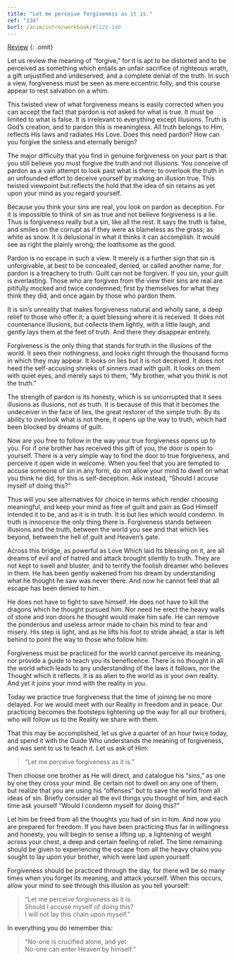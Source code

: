 ```yaml
---
title: "Let me perceive forgiveness as it is."
ref: "134"
burl: /acim/intro/workbook/#l121-140
---
```


<a class="hide-review" href="/workbook/l147/#l134">Review</a>
{: .omit}

Let us review the meaning of “forgive,” for it is apt to be distorted
and to be perceived as something which entails an unfair sacrifice of
righteous wrath, a gift unjustified and undeserved, and a complete
denial of the truth. In such a view, forgiveness must be seen as mere
eccentric folly, and this course appear to rest salvation on a whim.

This twisted view of what forgiveness means is easily corrected when you
can accept the fact that pardon is not asked for what is true. It must
be limited to what is false. It is irrelevant to everything except
illusions. Truth is God’s creation, and to pardon this is meaningless.
All truth belongs to Him, reflects His laws and radiates His Love. Does
this need pardon? How can you forgive the sinless and eternally benign?

The major difficulty that you find in genuine forgiveness on your part
is that you still believe you must forgive the truth and not
illusions. You conceive of pardon as a vain attempt to look past what is
there; to overlook the truth in an unfounded effort to deceive yourself
by making an illusion true. This twisted viewpoint but reflects the hold
that the idea of sin retains as yet upon your mind as you regard
yourself.

Because you think your sins are real, you look on pardon as deception.
For it is impossible to think of sin as true and not believe forgiveness
is a lie. Thus is forgiveness really but a sin, like all the rest. It
says the truth is false, and smiles on the corrupt as if they were as
blameless as the grass; as white as snow. It is delusional in what it
thinks it can accomplish. It would see as right the plainly wrong; the
loathsome as the good.

Pardon is no escape in such a view. It merely is a further sign that sin
is unforgivable, at best to be concealed, denied, or called another
name, for pardon is a treachery to truth. Guilt can not be forgiven. If
you sin, your guilt is everlasting. Those who are forgiven from the view
their sins are real are pitifully mocked and twice condemned; first by
themselves for what they think they did, and once again by those who
pardon them.

It is sin’s unreality that makes forgiveness natural and wholly sane, a
deep relief to those who offer it; a quiet blessing where it is
received. It does not countenance illusions, but collects them lightly,
with a little laugh, and gently lays them at the feet of truth. And
there they disappear entirely.

Forgiveness is the only thing that stands for truth in the illusions of
the world. It sees their nothingness, and looks right through the
thousand forms in which they may appear. It looks on lies but it is not
deceived. It does not heed the self-accusing shrieks of sinners mad with
guilt. It looks on them with quiet eyes, and merely says to them, “My
brother, what you think is not the truth.”

The strength of pardon is its honesty, which is so uncorrupted that it
sees illusions as illusions, not as truth. It is because of this that it
becomes the undeceiver in the face of lies, the great restorer of the
simple truth. By its ability to overlook what is not there, it opens up
the way to truth, which had been blocked by dreams of guilt.

Now are you free to follow in the way your true forgiveness opens up to
you. For if one brother has received this gift of you, the door is open
to yourself. There is a very simple way to find the door to true
forgiveness, and perceive it open wide in welcome. When you feel that you
are tempted to accuse someone of sin in any form, do not allow your mind
to dwell on what you think he did, for this is self-deception. Ask
instead, “Should I accuse myself of doing this?”

Thus will you see alternatives for choice in terms which render choosing
meaningful, and keep your mind as free of guilt and pain as God Himself
intended it to be, and as it is in truth. It is but lies which would
condemn. In truth is innocence the only thing there is. Forgiveness
stands between illusions and the truth, between the world you see and
that which lies beyond, between the hell of guilt and Heaven’s gate.

Across this bridge, as powerful as Love Which laid Its blessing on it,
are all dreams of evil and of hatred and attack brought silently to
truth. They are not kept to swell and bluster, and to terrify the foolish
dreamer who believes in them. He has been gently wakened from his dream
by understanding what he thought he saw was never there. And now he
cannot feel that all escape has been denied to him.

He does not have to fight to save himself. He does not have to
kill the dragons which he thought pursued him. Nor need he erect the
heavy walls of stone and iron doors he thought would make him safe. He
can remove the ponderous and useless armor made to chain his mind to
fear and misery. His step is light, and as he lifts his foot to stride
ahead, a star is left behind to point the way to those who follow him.

Forgiveness must be practiced for the world cannot perceive its meaning,
nor provide a guide to teach you its beneficence. There is no thought in
all the world which leads to any understanding of the laws it follows,
nor the Thought which it reflects. It is as alien to the world as is
your own reality. And yet it joins your mind with the reality in you.

Today we practice true forgiveness that the time of joining be no more
delayed. For we would meet with our Reality in freedom and in peace. Our
practicing becomes the footsteps lightening up the way for all our
brothers, who will follow us to the Reality we share with them.

That this may be accomplished, let us give a quarter of an hour twice
today, and spend it with the Guide Who understands the meaning of
forgiveness, and was sent to us to teach it. Let us ask of Him:

> “Let me perceive forgiveness as it is.”

Then choose one brother as He will direct, and catalogue his “sins,” as
one by one they cross your mind. Be certain not to dwell on any one of
them, but realize that you are using his “offenses” but to save the
world from all ideas of sin. Briefly consider all the evil things you
thought of him, and each time ask yourself “Would I condemn myself for
doing this?”

Let him be freed from all the thoughts you had of sin in him. And now
you are prepared for freedom. If you have been practicing thus far in
willingness and honesty, you will begin to sense a lifting up, a
lightening of weight across your chest, a deep and certain feeling of
relief. The time remaining should be given to experiencing the escape
from all the heavy chains you sought to lay upon your brother, which
were laid upon yourself.

Forgiveness should be practiced through the day, for there will be so
many times when you forget its meaning, and attack yourself. When this
occurs, allow your mind to see through this illusion as you
tell yourself:

> “Let me perceive forgiveness as it is.<br/>
> Should I accuse myself of doing this?<br/>
> I will not lay this chain upon myself.”

In everything you do remember this:

> “No-one is crucified alone, and yet<br/>
> No-one can enter Heaven by himself.”

